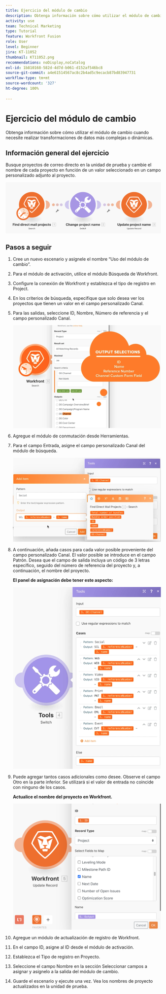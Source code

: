 ```yaml
---
title: Ejercicio del módulo de cambio
description: Obtenga información sobre cómo utilizar el módulo de cambio cuando necesite realizar transformaciones de datos más complejas o dinámicas.
activity: use
team: Technical Marketing
type: Tutorial
feature: Workfront Fusion
role: User
level: Beginner
jira: KT-11052
thumbnail: KT11052.png
recommendations: noDisplay,noCatalog
exl-id: 1b810168-582d-4d7d-b061-d152af546bc8
source-git-commit: a4e61514567ac8c2b4ad5c9ecacb87bd83947731
workflow-type: tm+mt
source-wordcount: '327'
ht-degree: 100%

---
```


# Ejercicio del módulo de cambio

Obtenga información sobre cómo utilizar el módulo de cambio cuando necesite realizar transformaciones de datos más complejas o dinámicas.

## Información general del ejercicio

Busque proyectos de correo directo en la unidad de prueba y cambie el nombre de cada proyecto en función de un valor seleccionado en un campo personalizado adjunto al proyecto.

![Imagen 1 del módulo de cambio](../12-exercises/assets/switch-module-walkthrough-1.png)

## Pasos a seguir

1. Cree un nuevo escenario y asígnele el nombre “Uso del módulo de cambio”.
1. Para el módulo de activación, utilice el módulo Búsqueda de Workfront.
1. Configure la conexión de Workfront y establezca el tipo de registro en Project.
1. En los criterios de búsqueda, especifique que solo desea ver los proyectos que tienen un valor en el campo personalizado Canal.
1. Para las salidas, seleccione ID, Nombre, Número de referencia y el campo personalizado Canal.

   ![Imagen 2 del módulo de cambio](../12-exercises/assets/switch-module-walkthrough-2.png)

1. Agregue el módulo de conmutación desde Herramientas.
1. Para el campo Entrada, asigne el campo personalizado Canal del módulo de búsqueda.

   ![Imagen 2 del módulo de cambio](../12-exercises/assets/switch-module-walkthrough-3.png)

1. A continuación, añada casos para cada valor posible proveniente del campo personalizado Canal. El valor posible se introduce en el campo Patrón. Desea que el campo de salida incluya un código de 3 letras específico, seguido del número de referencia del proyecto y, a continuación, el nombre del proyecto.

   **El panel de asignación debe tener este aspecto:**

   ![Imagen 4 del módulo de cambio](../12-exercises/assets/switch-module-walkthrough-4.png)

1. Puede agregar tantos casos adicionales como desee. Observe el campo Otro en la parte inferior. Se utilizará si el valor de entrada no coincide con ninguno de los casos.

   **Actualice el nombre del proyecto en Workfront.**

   ![Imagen 5 del módulo de cambio](../12-exercises/assets/switch-module-walkthrough-5.png)

1. Agregue un módulo de actualización de registro de Workfront.
1. En el campo ID, asigne al ID desde el módulo de activación.
1. Establezca el Tipo de registro en Proyecto.
1. Seleccione el campo Nombre en la sección Seleccionar campos a asignar y asígnelo a la salida del módulo de cambio.
1. Guarde el escenario y ejecute una vez. Vea los nombres de proyecto actualizados en la unidad de prueba.
